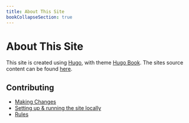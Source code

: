 ```yaml
---
title: About This Site
bookCollapseSection: true
---
```


# About This Site

This site is created using [Hugo](https://gohugo.io/), with theme [Hugo Book](https://themes.gohugo.io/themes/hugo-book/). 
The sites source content can be found [here](https://github.com/minetest/dev.luanti.org/tree/master/content).

## Contributing

* [Making Changes](/about-this-site/making-changes/)
* [Setting up & running the site locally](/about-this-site/local-development/)
* [Rules](/about-this-site/rules/)
